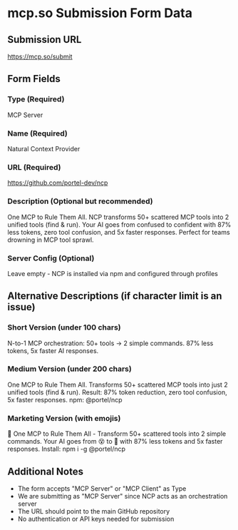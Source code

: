 # mcp.so Submission Form Data

## Submission URL
https://mcp.so/submit

## Form Fields

### Type (Required)
MCP Server

### Name (Required)
Natural Context Provider

### URL (Required)
https://github.com/portel-dev/ncp

### Description (Optional but recommended)
One MCP to Rule Them All. NCP transforms 50+ scattered MCP tools into 2 unified tools (find & run). Your AI goes from confused to confident with 87% less tokens, zero tool confusion, and 5x faster responses. Perfect for teams drowning in MCP tool sprawl.

### Server Config (Optional)
Leave empty - NCP is installed via npm and configured through profiles

## Alternative Descriptions (if character limit is an issue)

### Short Version (under 100 chars)
N-to-1 MCP orchestration: 50+ tools → 2 simple commands. 87% less tokens, 5x faster AI responses.

### Medium Version (under 200 chars)
One MCP to Rule Them All. Transforms 50+ scattered MCP tools into just 2 unified tools (find & run). Result: 87% token reduction, zero tool confusion, 5x faster responses. npm: @portel/ncp

### Marketing Version (with emojis)
🎯 One MCP to Rule Them All - Transform 50+ scattered tools into 2 simple commands. Your AI goes from 😵 to 💪 with 87% less tokens and 5x faster responses. Install: npm i -g @portel/ncp

## Additional Notes
- The form accepts "MCP Server" or "MCP Client" as Type
- We are submitting as "MCP Server" since NCP acts as an orchestration server
- The URL should point to the main GitHub repository
- No authentication or API keys needed for submission